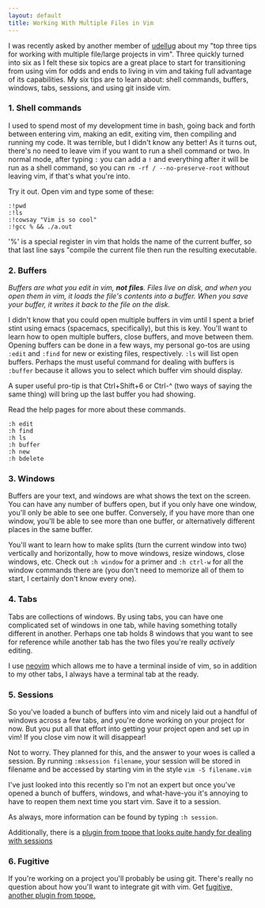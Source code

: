 ```yaml
---
layout: default
title: Working With Multiple Files in Vim
---
```


I was recently asked by another member of [udellug](https://www.lug.udel.edu/)
about my "top three tips for working with multiple file/large projects in vim".
Three quickly turned into six as I felt these six topics are a great place to
start for transitioning from using vim for odds and ends to living in vim and
taking full advantage of its capabilities. My six tips are to learn about:
shell commands, buffers, windows, tabs, sessions, and using git inside vim.


### 1. Shell commands

I used to spend most of my development time in bash, going back and forth
between entering vim, making an edit, exiting vim, then compiling and running
my code. It was terrible, but I didn't know any better! As it turns out,
there's no need to leave vim if you want to run a shell command or two. In
normal mode, after typing `:` you can add a `!` and everything after it will be
run as a shell command, so you can `rm -rf / --no-preserve-root` without
leaving vim, if that's what you're into.

Try it out. Open vim and type some of these:

```
:!pwd
:!ls
:!cowsay "Vim is so cool"
:!gcc % && ./a.out
```

'%' is a special register in vim that holds the name of the current buffer, so
that last line says "compile the current file then run the resulting executable.

### 2. Buffers

_Buffers are what you edit in vim, **not files**. Files live on disk, and when
you open them in vim, it loads the file's contents into a buffer. When you save
your buffer, it writes it back to the file on the disk._

I didn't know that you could open multiple buffers in vim until I spent a brief
stint using emacs (spacemacs, specifically), but this is key. You'll want to
learn how to open multiple buffers, close buffers, and move between them.
Opening buffers can be done in a few ways, my personal go-tos are using `:edit`
and `:find` for new or existing files, respectively. `:ls` will list open
buffers. Perhaps the must useful command for dealing with buffers is `:buffer`
because it allows you to select which buffer vim should display.

A super useful pro-tip is that Ctrl+Shift+6 or Ctrl-^ (two ways of saying the
same thing) will bring up the last buffer you had showing.

Read the help pages for more about these commands.

```
:h edit
:h find
:h ls
:h buffer
:h new
:h bdelete
```

### 3. Windows

Buffers are your text, and windows are what shows the text on the screen. You
can have any number of buffers open, but if you only have one window, you'll
only be able to see one buffer. Conversely, if you have more than one window,
you'll be able to see more than one buffer, or alternatively different places
in the same buffer.

You'll want to learn how to make splits (turn the current window into two)
vertically and horizontally, how to move windows, resize windows, close windows,
etc. Check out `:h window` for a primer and `:h ctrl-w` for all the window
commands there are (you don't need to memorize all of them to start, I
certainly don't know every one).

### 4. Tabs

Tabs are collections of windows. By using tabs, you can have one complicated
set of windows in one tab, while having something totally different
in another. Perhaps one tab holds 8 windows that you want to see for reference
while another tab has the two files you're really _actively_ editing.

I use [neovim](https://neovim.io/) which allows me to have a terminal inside of
vim, so in addition to my other tabs, I always have a terminal tab at the ready.

### 5. Sessions

So you've loaded a bunch of buffers into vim and nicely laid out a handful of
windows across a few tabs, and you're done working on your project for now. But
you put all that effort into getting your project open and set up in vim! If you
close vim now it will disappear!

Not to worry. They planned for this, and the answer to your woes is called a
session. By running `:mksession filename`, your session will be stored in
filename and be accessed by starting vim in the style `vim -S filename.vim`

I've just looked into this recently so I'm not an expert but once you've opened a bunch of buffers, windows, and what-have-you it's annoying to have to reopen them next time you start vim. Save it to a session.

As always, more information can be found by typing `:h session`.

Additionally, there is a [plugin from tpope that looks quite handy for dealing
with sessions](https://github.com/tpope/vim-obsession)

### 6. Fugitive

If you're working on a project you'll probably be using git. There's really no
question about how you'll want to integrate git with vim. Get [fugitive, another
plugin from tpope.](https://github.com/tpope/vim-fugitive)
